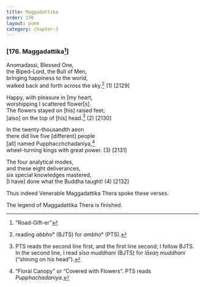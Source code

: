 ```yaml
---
title: Maggadattika
order: 176
layout: poem
category: chapter-3
---
```


### \[176. Maggadattika[^1]\]

Anomadassi, Blessed One,  
the Biped-Lord, the Bull of Men,  
bringing happiness to the world,  
walked back and forth across the sky.[^2] (1) \[2129\]

Happy, with pleasure in \[my heart,  
worshipping I scattered flower\[s\].  
The flowers stayed on \[his\] raised feet;  
\[also\] on the top of \[his\] head.[^3] (2) \[2130\]

In the twenty-thousandth aeon  
there did live five \[different\] people  
\[all\] named Puppha<span class="diacritics" data-state="on">c</span><span class="no-diacritics" data-state="off">ch</span>chadaniya,[^4]  
wheel-turning kings with great power. (3) \[2131\]

The four analytical modes,  
and these eight deliverances,  
six special knowledges mastered,  
\[I have\] done what the Buddha taught! (4) \[2132\]

Thus indeed Venerable Maggadattika Thera spoke these verses.

The legend of Maggadattika Thera is finished.

[^1]: “Road-Gift-er”

[^2]: reading *abbho*° (BJTS) for *ambho*° (PTS).

[^3]: PTS reads the second line first, and the first line second; I follow BJTS. In the second line, I read *sīsa muddhani* (BJTS) for *lāsaŋ muddhani* (“shining on his head”).

[^4]: “Floral Canopy” or “Covered with Flowers”. PTS reads *Pupphachadaniya*.
